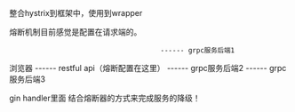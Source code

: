 整合hystrix到框架中，使用到wrapper


熔断机制目前感觉是配置在请求端的。

                                          ------ grpc服务后端1
浏览器 ------ restful api（熔断配置在这里）  ------ grpc服务后端2
                                          ------ grpc服务后端3



gin handler里面
结合熔断器的方式来完成服务的降级！